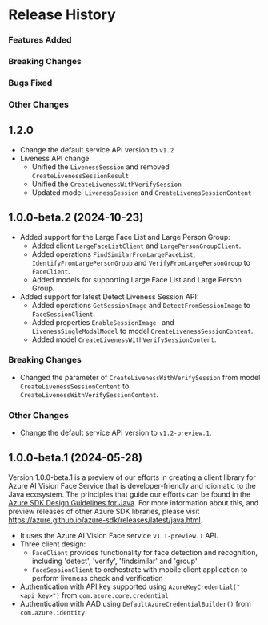 # Release History

### Features Added

### Breaking Changes

### Bugs Fixed

### Other Changes

## 1.2.0
- Change the default service API version to `v1.2`
- Liveness API change
  - Unified the `LivenessSession` and removed `CreateLivenessSessionResult`
  - Unified the `CreateLivenessWithVerifySession`
  - Updated model `LivenessSession` and `CreateLivenesSessionContent`


## 1.0.0-beta.2 (2024-10-23)

- Added support for the Large Face List and Large Person Group:
  - Added client `LargeFaceListClient` and `LargePersonGroupClient`.
  - Added operations `FindSimilarFromLargeFaceList`, `IdentifyFromLargePersonGroup` and `VerifyFromLargePersonGroup` to `FaceClient`.
  - Added models for supporting Large Face List and Large Person Group.
- Added support for latest Detect Liveness Session API:
  - Added operations `GetSessionImage` and `DetectFromSessionImage` to `FaceSessionClient`.
  - Added properties `EnableSessionImage ` and `LivenessSingleModalModel` to model `CreateLivenessSessionContent`.
  - Added model `CreateLivenessWithVerifySessionContent`.

### Breaking Changes

- Changed the parameter of `CreateLivenessWithVerifySession` from model `CreateLivenessSessionContent` to `CreateLivenessWithVerifySessionContent`.

### Other Changes

- Change the default service API version to `v1.2-preview.1`.

## 1.0.0-beta.1 (2024-05-28)

Version 1.0.0-beta.1 is a preview of our efforts in creating a client library for Azure AI Vision Face Service that is developer-friendly
and idiomatic to the Java ecosystem. The principles that guide
our efforts can be found in the [Azure SDK Design Guidelines for Java](https://azure.github.io/azure-sdk/java_introduction.html). For more information about this, and preview releases of other Azure SDK libraries, please visit
https://azure.github.io/azure-sdk/releases/latest/java.html.

- It uses the Azure AI Vision Face service `v1.1-preview.1` API.
- Three client design:
    - `FaceClient` provides functionality for face detection and recognition, including 'detect', 'verify', 'findsimilar' and 'group'
    - `FaceSessionClient` to orchestrate with mobile client application to perform liveness check and verification
- Authentication with API key supported using `AzureKeyCredential("<api_key>")` from `com.azure.core.credential`
- Authentication with AAD using `DefaultAzureCredentialBuilder()` from `com.azure.identity`
